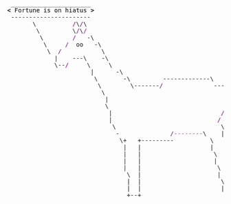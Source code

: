 <pre style="font-family:Menlo,'DejaVu Sans Mono',consolas,'Courier New',monospace"> ______________________                                             <span style="color: #5f5fff; text-decoration-color: #5f5fff">+------- </span><span style="color: #5f5fff; text-decoration-color: #5f5fff; font-weight: bold">Friday, 12 April 2024</span><span style="color: #5f5fff; text-decoration-color: #5f5fff"> --------+</span> <a href="https://www.informatik.uni-leipzig.de/~akiki/">Christopher Akiki</a>                
<span style="font-weight: bold">&lt;</span><span style="color: #000000; text-decoration-color: #000000"> Fortune is on hiatus </span><span style="font-weight: bold">&gt;</span>                                            <span style="color: #5f5fff; text-decoration-color: #5f5fff">|</span>                                      <span style="color: #5f5fff; text-decoration-color: #5f5fff">|</span> ┣━━ Interests                    
 ----------------------                                             <span style="color: #5f5fff; text-decoration-color: #5f5fff">|</span> Hello, friend.                       <span style="color: #5f5fff; text-decoration-color: #5f5fff">|</span> ┃   ┣━━ My cat                   
       \          <span style="color: #800080; text-decoration-color: #800080">/</span>\<span style="color: #800080; text-decoration-color: #800080">/</span>\                                              <span style="color: #5f5fff; text-decoration-color: #5f5fff">|</span>                                      <span style="color: #5f5fff; text-decoration-color: #5f5fff">|</span> ┃   ┣━━ Representation Learning  
        \         \<span style="color: #800080; text-decoration-color: #800080">/</span>\<span style="color: #800080; text-decoration-color: #800080">/</span>                                              <span style="color: #5f5fff; text-decoration-color: #5f5fff">|</span> <span style="font-style: italic">This auto-generated message panel </span>   <span style="color: #5f5fff; text-decoration-color: #5f5fff">|</span> ┃   ┣━━ Language Generation      
         \        <span style="color: #800080; text-decoration-color: #800080">/</span>   -\                                            <span style="color: #5f5fff; text-decoration-color: #5f5fff">|</span> <span style="font-style: italic">was brought to you by the </span><span style="font-weight: bold; font-style: italic"><a href="https://en.wikipedia.org/wiki/Cowsay">cowsay</a></span><span style="font-style: italic"> </span>    <span style="color: #5f5fff; text-decoration-color: #5f5fff">|</span> ┃   ┣━━ Text Mining              
          \     <span style="color: #800080; text-decoration-color: #800080">/</span>  oo   -\                                          <span style="color: #5f5fff; text-decoration-color: #5f5fff">|</span> <span style="font-style: italic">pony, </span><span style="font-weight: bold; font-style: italic"><a href="https://en.wikipedia.org/wiki/Fortune_(Unix)">fortune</a></span><span style="font-style: italic"> and </span><span style="font-weight: bold; font-style: italic"><a href="https://github.com/willmcgugan/rich">Rich</a></span><span style="font-style: italic">. </span>             <span style="color: #5f5fff; text-decoration-color: #5f5fff">|</span> ┃   ┣━━ Dataset Creation         
           \  <span style="color: #800080; text-decoration-color: #800080">/</span>           \                                         <span style="color: #5f5fff; text-decoration-color: #5f5fff">|</span>                                      <span style="color: #5f5fff; text-decoration-color: #5f5fff">|</span> ┃   ┗━━ TODO                     
             |    ---\    -\                                        <span style="color: #5f5fff; text-decoration-color: #5f5fff">|</span> <span style="font-weight: bold; font-style: italic">Follow me on twitter: </span><span style="font-weight: bold; font-style: italic"><a href="https://twitter.com/christopher">@christopher</a></span>   <span style="color: #5f5fff; text-decoration-color: #5f5fff">|</span> ┣━━ Past Lives                   
             \--<span style="color: #800080; text-decoration-color: #800080">/</span>     \     \                                       <span style="color: #5f5fff; text-decoration-color: #5f5fff">|</span>                                      <span style="color: #5f5fff; text-decoration-color: #5f5fff">|</span> ┃   ┣━━ Sociocultural antropology
                       |      -\                                    <span style="color: #5f5fff; text-decoration-color: #5f5fff">+--------------------------------------+</span> ┃   ┗━━ Network Engineering      
                        \       -\         -------------\    <span style="color: #800080; text-decoration-color: #800080">/</span><span style="color: #ff00ff; text-decoration-color: #ff00ff">-</span>\                                             ┣━━ Current Location             
                         \        \-------<span style="color: #800080; text-decoration-color: #800080">/</span>              ---<span style="color: #800080; text-decoration-color: #800080">/</span>    \                                           ┃   ┗━━ Leipzig, Germany         
                          \                                  |\   \                                          ┗━━ Previous Locations           
                           |                                 <span style="color: #800080; text-decoration-color: #800080">/</span> |  |                                              ┣━━ Durham, England          
                           \                                |  \  |                                              ┗━━ Zouk Mikael, Lebanon     
                            |                              <span style="color: #800080; text-decoration-color: #800080">/</span>    \ |                                                                           
                            |                             <span style="color: #800080; text-decoration-color: #800080">/</span>     \ |                                                                           
                             \                             \     \|                                                                           
                              -              <span style="color: #800080; text-decoration-color: #800080">/</span><span style="color: #ff00ff; text-decoration-color: #ff00ff">--------</span>\    |      o                                                                           
                               \+   +---------          \   |                                                                                 
                                |   |                   |   \                                                                                 
                                |   |                    \   |                                                                                
                                |   |                    |   \                                                                                
                                |   |                     \   |                                                                               
                                 \  |                     |   |                                                                               
                                 |  |                      \  \                                                                               
                                 |  |                      |   |                                                                              
                                 +--+                       ---+                                                                              
                                                                                                                                              
</pre>
